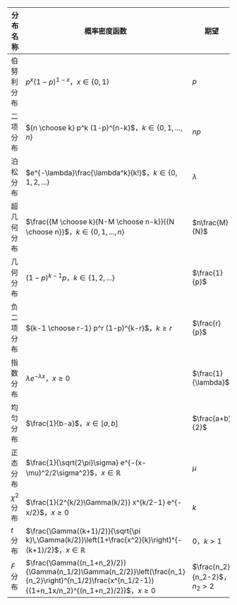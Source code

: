 
| 分布名称 | 概率密度函数 | 期望 | 方差 |
| -------- | ------------ | ---- | ---- |
| 伯努利分布 | $p^x(1-p)^{1-x}$，$x \in \{0,1\}$ | $p$ | $p(1-p)$ |
| 二项分布 | ${n \choose k} p^k (1-p)^{n-k}$，$k \in \{0,1,...,n\}$ | $np$ | $np(1-p)$ |
| 泊松分布 | $e^{-\lambda}\frac{\lambda^k}{k!}$，$k \in \{0,1,2,...\}$ | $\lambda$ | $\lambda$ |
| 超几何分布 | $\frac{{M \choose k}{N-M \choose n-k}}{{N \choose n}}$，$k \in \{0,1,...,n\}$ | $n\frac{M}{N}$ | $n\frac{M}{N}\frac{N-M}{N}\frac{N-n}{N-1}$ |
| 几何分布 | $(1-p)^{k-1}p$，$k \in \{1,2,...\}$ | $\frac{1}{p}$ | $\frac{1-p}{p^2}$ |
| 负二项分布 | ${k-1 \choose r-1} p^r (1-p)^{k-r}$，$k \ge r$ | $\frac{r}{p}$ | $\frac{r(1-p)}{p^2}$ |
| 指数分布 | $\lambda e^{-\lambda x}$，$x \ge 0$ | $\frac{1}{\lambda}$ | $\frac{1}{\lambda^2}$ |
| 均匀分布 | $\frac{1}{b-a}$，$x \in [a,b]$ | $\frac{a+b}{2}$ | $\frac{(b-a)^2}{12}$ |
| 正态分布 | $\frac{1}{\sqrt{2\pi}\sigma} e^{-(x-\mu)^2/2\sigma^2}$，$x \in \mathbb{R}$ | $\mu$ | $\sigma^2$ |
| $\chi^2$ 分布 | $\frac{1}{2^{k/2}\Gamma(k/2)} x^{k/2-1} e^{-x/2}$，$x \ge 0$ | $k$ | $2k$ |
| $t$ 分布 | $\frac{\Gamma((k+1)/2)}{\sqrt{\pi k}\,\Gamma(k/2)}\left(1+\frac{x^2}{k}\right)^{-(k+1)/2}$，$x \in \mathbb{R}$ | $0$，$k>1$ | $\frac{k}{k-2}$，$k>2$ |
| $F$ 分布 | $\frac{\Gamma((n_1+n_2)/2)}{\Gamma(n_1/2)\Gamma(n_2/2)}\left(\frac{n_1}{n_2}\right)^{n_1/2}\frac{x^{n_1/2-1}}{(1+n_1x/n_2)^{(n_1+n_2)/2}}$，$x \ge 0$ | $\frac{n_2}{n_2-2}$，$n_2>2$ | $\frac{2n_2^2(n_1+n_2-2)}{n_1(n_2-2)^2(n_2-4)}$，$n_2>4$ |
